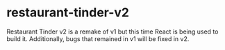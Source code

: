 # restaurant-tinder-v2
Restaurant Tinder v2 is a remake of v1 but this time React is being used to build it. Additionally, bugs that remained in v1 will be fixed in v2.
